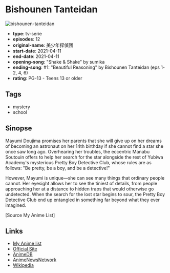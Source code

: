 # Bishounen Tanteidan

![bishounen-tanteidan](https://cdn.myanimelist.net/images/anime/1693/115133.jpg)

-   **type**: tv-serie
-   **episodes**: 12
-   **original-name**: 美少年探偵団
-   **start-date**: 2021-04-11
-   **end-date**: 2021-04-11
-   **opening-song**: "Shake & Shake" by sumika
-   **ending-song**: #1: "Beautiful Reasoning" by Bishounen Tanteidan (eps 1-2, 4, 6)
-   **rating**: PG-13 - Teens 13 or older

## Tags

-   mystery
-   school

## Sinopse

Mayumi Doujima promises her parents that she will give up on her dreams of becoming an astronaut on her 14th birthday if she cannot find a star she once saw long ago. Overhearing her troubles, the eccentric Manabu Soutouin offers to help her search for the star alongside the rest of Yubiwa Academy's mysterious Pretty Boy Detective Club, whose rules are as follows: "Be pretty, be a boy, and be a detective!"

However, Mayumi is unique—she can see many things that ordinary people cannot. Her eyesight allows her to see the tiniest of details, from people approaching her at a distance to hidden traps that would otherwise go undetected. When the search for the lost star begins to sour, the Pretty Boy Detective Club end up entangled in something far beyond what they ever imagined.

[Source My Anime List]

## Links

-   [My Anime list](https://myanimelist.net/anime/40752/Bishounen_Tanteidan)
-   [Official Site](https://bishonen-tanteidan.com/)
-   [AnimeDB](http://anidb.info/perl-bin/animedb.pl?show=anime&aid=15278)
-   [AnimeNewsNetwork](http://www.animenewsnetwork.com/encyclopedia/anime.php?id=23985)
-   [Wikipedia](https://en.wikipedia.org/wiki/Pretty_Boy_Detective_Club#Anime)
